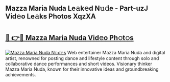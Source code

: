 ## Mazza Maria Nuda Le𝚊k𝚎d N𝚞𝚍e - Part-uzJ Vid𝚎o Le𝚊ks Photos XqzXA

# <h2><a href="http://fbd88f8.evod.top/?m=Mazza+Maria+Nuda">🔗 👉🔴 Mazza Maria Nuda Vid𝚎o Ph𝚘t𝚘s</a></h2>

[![Mazza Maria Nuda N𝚞d𝚎s](https://i.imgur.com/8V9OHl7.gif)](http://fbd88f8.evod.top/?m=Mazza+Maria+Nuda)
Web entertainer Mazza Maria Nuda and digital artist, renowned for posting dance and lifestyle content through solo and collaborative dance performances and short videos. Visionary thinker Mazza Maria Nuda, known for their innovative ideas and groundbreaking achievements. 

